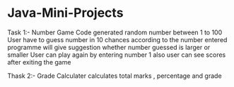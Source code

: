 # Java-Mini-Projects

Task 1:- Number Game
Code generated random number between 1 to 100
User have to guess number in 10 chances 
according to the number entered programme will give suggestion whether number guessed is larger or smaller
User can play again by entering number 1
also user can see scores after exiting the game

Thask 2:- Grade Calculater 
calculates total marks , percentage and grade 
